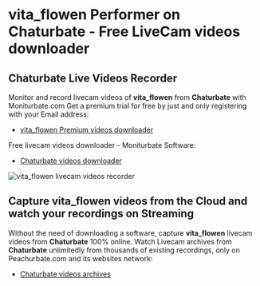 # vita_flowen Performer on Chaturbate - Free LiveCam videos downloader

## Chaturbate Live Videos Recorder

Monitor and record livecam videos of **vita_flowen** from **Chaturbate** with Moniturbate.com
Get a premium trial for free by just and only registering with your Email address:
* [vita_flowen Premium videos downloader](https://moniturbate.com/request-demo-licence-key.html)

Free livecam videos downloader - Moniturbate Software:
* [Chaturbate videos downloader](https://moniturbate.com/moniturbate-download-software.html)

![vita_flowen livecam videos recorder](https://peachurnet.com/templates/moniturbate-software.png)


## Capture vita_flowen videos from the Cloud and watch your recordings on Streaming

Without the need of downloading a software, capture **vita_flowen** livecam videos from **Chaturbate** 100% online.
Watch Livecam archives from **Chaturbate** unlimitedly from thousands of existing recordings, only on Peachurbate.com and its websites network:
* [Chaturbate videos archives](https://peachurnet.com/)